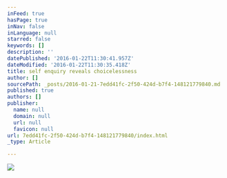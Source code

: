 ```yaml
---
inFeed: true
hasPage: true
inNav: false
inLanguage: null
starred: false
keywords: []
description: ''
datePublished: '2016-01-22T11:30:41.957Z'
dateModified: '2016-01-22T11:30:35.418Z'
title: self enquiry reveals choicelessness
author: []
sourcePath: _posts/2016-01-21-7edd41fc-2f50-424d-b7f4-148121779840.md
published: true
authors: []
publisher:
  name: null
  domain: null
  url: null
  favicon: null
url: 7edd41fc-2f50-424d-b7f4-148121779840/index.html
_type: Article

---
```

![](https://the-grid-user-content.s3-us-west-2.amazonaws.com/d283c22c-0f44-4360-a245-117cf77e0e19.JPG)